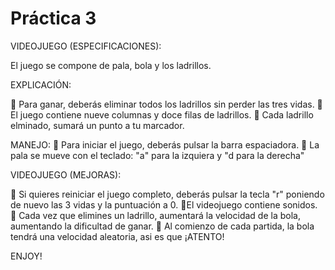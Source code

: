  # Práctica 3
VIDEOJUEGO (ESPECIFICACIONES):

El juego se compone de pala, bola y los ladrillos.

EXPLICACIÓN:

 Para ganar, deberás eliminar todos los ladrillos sin perder las tres vidas.
 El juego contiene nueve columnas y doce filas de ladrillos.
 Cada ladrillo elminado, sumará un punto a tu marcador.

MANEJO:
 Para iniciar el juego, deberás pulsar la barra espaciadora.
 La pala se mueve con el teclado: "a" para la izquiera y "d para la derecha"


VIDEOJUEGO (MEJORAS):

 Si quieres reiniciar el juego completo, deberás pulsar la tecla "r" poniendo de nuevo las 3 vidas y la puntuación a 0.
El videojuego contiene sonidos.
 Cada vez que elimines un ladrillo, aumentará la velocidad de la bola, aumentando la dificultad de ganar.
 Al comienzo de cada partida, la bola tendrá una velocidad aleatoria, asi es que ¡ATENTO!

ENJOY!
